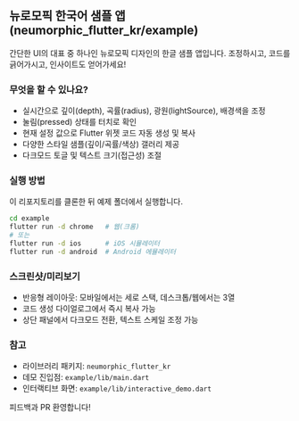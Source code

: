 ## 뉴로모픽 한국어 샘플 앱 (neumorphic_flutter_kr/example)

간단한 UI의 대표 중 하나인 뉴로모픽 디자인의 한글 샘플 앱입니다.
조정하시고, 코드를 긁어가시고, 인사이트도 얻어가세요!

### 무엇을 할 수 있나요?
- 실시간으로 깊이(depth), 곡률(radius), 광원(lightSource), 배경색을 조정
- 눌림(pressed) 상태를 터치로 확인
- 현재 설정 값으로 Flutter 위젯 코드 자동 생성 및 복사
- 다양한 스타일 샘플(깊이/곡률/색상) 갤러리 제공
 - 다크모드 토글 및 텍스트 크기(접근성) 조절

### 실행 방법
이 리포지토리를 클론한 뒤 예제 폴더에서 실행합니다.

```bash
cd example
flutter run -d chrome   # 웹(크롬)
# 또는
flutter run -d ios      # iOS 시뮬레이터
flutter run -d android  # Android 에뮬레이터
```

### 스크린샷/미리보기
- 반응형 레이아웃: 모바일에서는 세로 스택, 데스크톱/웹에서는 3열
- 코드 생성 다이얼로그에서 즉시 복사 가능
 - 상단 패널에서 다크모드 전환, 텍스트 스케일 조정 가능

### 참고
- 라이브러리 패키지: `neumorphic_flutter_kr`
- 데모 진입점: `example/lib/main.dart`
- 인터랙티브 화면: `example/lib/interactive_demo.dart`

피드백과 PR 환영합니다!
